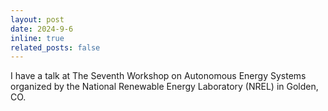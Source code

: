 ```yaml
---
layout: post
date: 2024-9-6
inline: true
related_posts: false
---
```



I have a talk at The Seventh Workshop on Autonomous Energy Systems organized by 
the National Renewable Energy Laboratory (NREL) in Golden, CO.